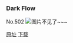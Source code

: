 ### Dark Flow
No.502
![图片不见了~~~](https://imgs.xkcd.com/comics/dark_flow.png)

[原址](https://xkcd.com//502) [下载](https://imgs.xkcd.com/comics/dark_flow.png)

